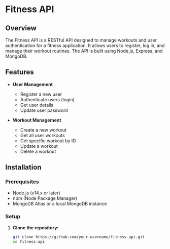 # Fitness API

## Overview

The Fitness API is a RESTful API designed to manage workouts and user authentication for a fitness application. It allows users to register, log in, and manage their workout routines. The API is built using Node.js, Express, and MongoDB.

## Features

- **User Management**
  - Register a new user
  - Authenticate users (login)
  - Get user details
  - Update user password

- **Workout Management**
  - Create a new workout
  - Get all user workouts
  - Get specific workout by ID
  - Update a workout
  - Delete a workout

## Installation

### Prerequisites

- Node.js (v14.x or later)
- npm (Node Package Manager)
- MongoDB Atlas or a local MongoDB instance

### Setup

1. **Clone the repository:**

   ```bash
   git clone https://github.com/your-username/fitness-api.git
   cd fitness-api
